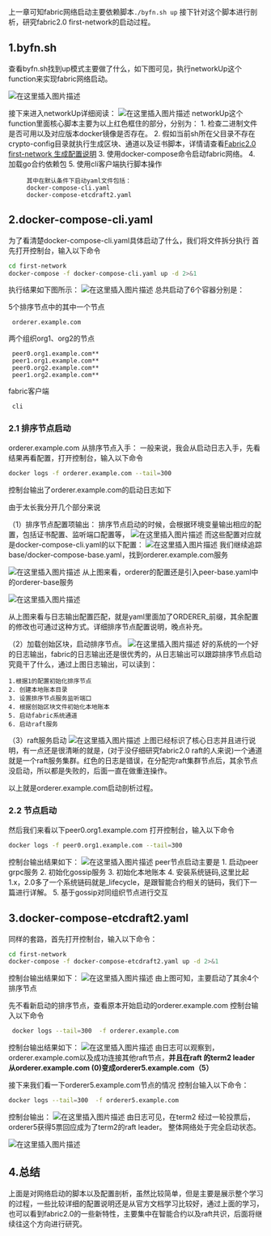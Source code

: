 上一章可知fabric网络启动主要依赖脚本`./byfn.sh up`
接下针对这个脚本进行剖析，研究fabric2.0 first-network的启动过程。

## 1.byfn.sh
查看byfn.sh找到up模式主要做了什么，如下图可见，执行networkUp这个function来实现fabric网络启动。

![在这里插入图片描述](https://img-blog.csdnimg.cn/20200213163814266.png)

接下来进入networkUp详细阅读：
![在这里插入图片描述](https://img-blog.csdnimg.cn/20200213163946763.png?x-oss-process=image/watermark,type_ZmFuZ3poZW5naGVpdGk,shadow_10,text_aHR0cHM6Ly9ibG9nLmNzZG4ubmV0L3FxXzI4NTQwNDQz,size_16,color_FFFFFF,t_70)
networkUp这个function里面核心脚本主要为以上红色框住的部分，分别为：
	1. 检查二进制文件是否可用以及对应版本docker镜像是否存在。
	2. 假如当前sh所在父目录不存在crypto-config目录就执行生成区块、通道以及证书脚本，详情请查看[Fabric2.0 first-network 生成配置说明](https://blog.csdn.net/qq_28540443/article/details/104282768)
	3. 使用docker-compose命令启动fabric网络。
	4. 加载go合约依赖包
	5. 使用cli客户端执行脚本操作
	
	     其中在默认条件下启动yaml文件包括：
		 docker-compose-cli.yaml
	     docker-compose-etcdraft2.yaml

## 2.docker-compose-cli.yaml     

为了看清楚docker-compose-cli.yaml具体启动了什么，我们将文件拆分执行
首先打开控制台，输入以下命令
	

```bash
cd first-network
docker-compose -f docker-compose-cli.yaml up -d 2>&1
```

执行结果如下图所示：
![在这里插入图片描述](https://img-blog.csdnimg.cn/20200213164756714.png?x-oss-process=image/watermark,type_ZmFuZ3poZW5naGVpdGk,shadow_10,text_aHR0cHM6Ly9ibG9nLmNzZG4ubmV0L3FxXzI4NTQwNDQz,size_16,color_FFFFFF,t_70)
	总共启动了6个容器分别是：
 
   5个排序节点中的其中一个节点

     orderer.example.com

  两个组织org1、org2的节点 

	 peer0.org1.example.com**
     peer1.org1.example.com**
     peer0.org2.example.com**
     peer1.org2.example.com**

fabric客户端
   
     cli	

### 2.1 排序节点启动
orderer.example.com
   	从排序节点入手：
	一般来说，我会从启动日志入手，先看结果再看配置，打开控制台，输入以下命令
```bash
docker logs -f orderer.example.com --tail=300
```
	
控制台输出了orderer.example.com的启动日志如下

由于太长我分开几个部分来说

（1）排序节点配置项输出：
排序节点启动的时候，会根据环境变量输出相应的配置，包括证书配置、监听端口配置等，
![在这里插入图片描述](https://img-blog.csdnimg.cn/20200213165359148.png?x-oss-process=image/watermark,type_ZmFuZ3poZW5naGVpdGk,shadow_10,text_aHR0cHM6Ly9ibG9nLmNzZG4ubmV0L3FxXzI4NTQwNDQz,size_16,color_FFFFFF,t_70)
而这些配置对应就是docker-compose-cli.yaml的以下配置：
![在这里插入图片描述](https://img-blog.csdnimg.cn/20200213165424524.png)
	我们继续追踪base/docker-compose-base.yaml，找到orderer.example.com服务

![在这里插入图片描述](https://img-blog.csdnimg.cn/20200213165456781.png?x-oss-process=image/watermark,type_ZmFuZ3poZW5naGVpdGk,shadow_10,text_aHR0cHM6Ly9ibG9nLmNzZG4ubmV0L3FxXzI4NTQwNDQz,size_16,color_FFFFFF,t_70)
		从上图来看，orderer的配置还是引入peer-base.yaml中的orderer-base服务


![在这里插入图片描述](https://img-blog.csdnimg.cn/20200213165510237.png?x-oss-process=image/watermark,type_ZmFuZ3poZW5naGVpdGk,shadow_10,text_aHR0cHM6Ly9ibG9nLmNzZG4ubmV0L3FxXzI4NTQwNDQz,size_16,color_FFFFFF,t_70)
	
从上图来看与日志输出配置匹配，就是yaml里面加了ORDERER_前缀，其余配置的修改也可通过这种方式。详细排序节点配置说明，晚点补充。

（2）加载创始区块，启动排序节点。
![在这里插入图片描述](https://img-blog.csdnimg.cn/20200213165546881.png?x-oss-process=image/watermark,type_ZmFuZ3poZW5naGVpdGk,shadow_10,text_aHR0cHM6Ly9ibG9nLmNzZG4ubmV0L3FxXzI4NTQwNDQz,size_16,color_FFFFFF,t_70)
	好的系统的一个好的日志输出，fabric的日志输出还是很优秀的，从日志输出可以跟踪排序节点启动究竟干了什么，通过上图日志输出，可以读到：

	1.根据1的配置初始化排序节点
	2. 创建本地账本目录
	3. 设置排序节点服务监听端口
	4. 根据创始区块文件初始化本地账本
	5. 启动fabric系统通道
	6. 启动raft服务

（3）raft服务启动
![在这里插入图片描述](https://img-blog.csdnimg.cn/20200213165916906.png?x-oss-process=image/watermark,type_ZmFuZ3poZW5naGVpdGk,shadow_10,text_aHR0cHM6Ly9ibG9nLmNzZG4ubmV0L3FxXzI4NTQwNDQz,size_16,color_FFFFFF,t_70)
	上图已经标识了核心日志并且进行说明，有一点还是很清晰的就是，(对于没仔细研究fabric2.0 raft的人来说)一个通道就是一个raft服务集群。红色的日志是错误，在分配完raft集群节点后，其余节点没启动，所以都是失败的，后面一直在做重连操作。
	
以上就是orderer.example.com启动剖析过程。

### 2.2 节点启动
然后我们来看以下peer0.org1.example.com
打开控制台，输入以下命令

```bash
docker logs -f peer0.org1.example.com --tail=300
```
控制台输出结果如下：
![在这里插入图片描述](https://img-blog.csdnimg.cn/20200213170230304.png?x-oss-process=image/watermark,type_ZmFuZ3poZW5naGVpdGk,shadow_10,text_aHR0cHM6Ly9ibG9nLmNzZG4ubmV0L3FxXzI4NTQwNDQz,size_16,color_FFFFFF,t_70)
	peer节点启动主要是
	 1. 启动peer grpc服务
	2. 初始化gossip服务
	3. 初始化本地账本
	4. 安装系统链码,这里比起1.x，2.0多了一个系统链码就是_lifecycle，是跟智能合约相关的链码，我们下一篇进行详解。
	5. 基于gossip对同组织节点进行交互
## 3.docker-compose-etcdraft2.yaml
同样的套路，首先打开控制台，输入以下命令：

```bash
cd first-network
docker-compose -f docker-compose-etcdraft2.yaml up -d 2>&1
```
控制台输出结果如下：
![在这里插入图片描述](https://img-blog.csdnimg.cn/2020021317041874.png?x-oss-process=image/watermark,type_ZmFuZ3poZW5naGVpdGk,shadow_10,text_aHR0cHM6Ly9ibG9nLmNzZG4ubmV0L3FxXzI4NTQwNDQz,size_16,color_FFFFFF,t_70)
由上图可知，主要启动了其余4个排序节点

先不看新启动的排序节点，查看原本开始启动的orderer.example.com
控制台输入以下命令

```bash
 docker logs --tail=300  -f orderer.example.com
```
控制台输出结果如下：
![在这里插入图片描述](https://img-blog.csdnimg.cn/20200213170445619.png)
由日志可以观察到，orderer.example.com以及成功连接其他raft节点，**并且在raft 的term2 leader 从orderer.example.com (0)变成orderer5.example.com（5）**

接下来我们看一下orderer5.example.com节点的情况
控制台输入以下命令： 
```bash
docker logs --tail=300  -f orderer5.example.com
```
控制台输出：
![在这里插入图片描述](https://img-blog.csdnimg.cn/20200213170538727.png?x-oss-process=image/watermark,type_ZmFuZ3poZW5naGVpdGk,shadow_10,text_aHR0cHM6Ly9ibG9nLmNzZG4ubmV0L3FxXzI4NTQwNDQz,size_16,color_FFFFFF,t_70)
由日志可见，在term2 经过一轮投票后，orderer5获得5票回应成为了term2的raft leader。
整体网络处于完全启动状态。

![在这里插入图片描述](https://img-blog.csdnimg.cn/20200213170655345.png?x-oss-process=image/watermark,type_ZmFuZ3poZW5naGVpdGk,shadow_10,text_aHR0cHM6Ly9ibG9nLmNzZG4ubmV0L3FxXzI4NTQwNDQz,size_16,color_FFFFFF,t_70)


## 4.总结
上面是对网络启动的脚本以及配置剖析，虽然比较简单，但是主要是展示整个学习的过程，一些比较详细的配置说明还是从官方文档学习比较好，通过上面的学习，也可以看到fabric2.0的一些新特性，主要集中在智能合约以及raft共识，后面将继续往这个方向进行研究。